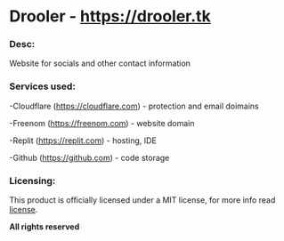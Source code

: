 # Drooler - https://drooler.tk


### Desc:

Website for socials and other contact information


### Services used:


-Cloudflare (https://cloudflare.com) - protection and email doimains

-Freenom (https://freenom.com) - website domain

-Replit (https://replit.com) - hosting, IDE

-Github (https://github.com) - code storage


### Licensing:


This product is officially licensed under a MIT license, for more info read [license](https://github.com/bijenmanlol/drooler/blob/main/license).


**All rights reserved**
